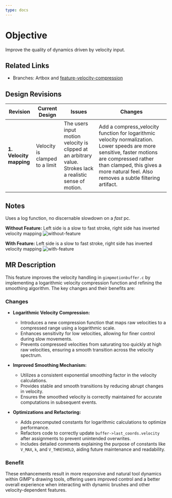 ```yaml
---
type: docs
---
```


# Objective

Improve the quality of dynamics driven by velocity input.

## Related Links

- Branches: Artbox and [feature-velocity-compression](https://gitlab.gnome.org/pixelmixer/artbox/-/tree/feature-velocity-compression?ref_type=heads)

## Design Revisions

| **Revision**  | **Current Design**  | **Issues**  | **Changes** |
|--------------------------------------------|---------------------------------------------------------------------------------------------|----------------------------------------------------------------------------------------------|-----------------------------------------------------------|
| **1. Velocity mapping** | Velocity is clamped to a limit | The users input motion velocity is clipped at an arbitrary value. Strokes lack a realistic sense of motion. | Add a compress_velocity function for logarithmic velocity normalization. Lower speeds are more sensitive, faster motions are compressed rather than clamped, this gives a more natural feel. Also removes a subtle filtering artifact.|

## Notes

Uses a log function, no discernable slowdown on a _fast_ pc.

**Without Feature:** Left side is a slow to fast stroke, right side has inverted velocity mapping
![without-feature](/images/diagrams/brush-velocity-compression-without-feature.webp)

**With Feature:** Left side is a slow to fast stroke, right side has inverted velocity mapping
![with-feature](/images/diagrams/brush-velocity-compression-with-feature.webp)

## MR Description

This feature improves the velocity handling in `gimpmotionbuffer.c` by implementing a logarithmic velocity compression function and refining the smoothing algorithm. The key changes and their benefits are:

### Changes

- **Logarithmic Velocity Compression:**
  - Introduces a new compression function that maps raw velocities to a compressed range using a logarithmic scale.
  - Enhances sensitivity for low velocities, allowing for finer control during slow movements.
  - Prevents compressed velocities from saturating too quickly at high raw velocities, ensuring a smooth transition across the velocity spectrum.

- **Improved Smoothing Mechanism:**
  - Utilizes a consistent exponential smoothing factor in the velocity calculations.
  - Provides stable and smooth transitions by reducing abrupt changes in velocity.
  - Ensures the smoothed velocity is correctly maintained for accurate computations in subsequent events.

- **Optimizations and Refactoring:**
  - Adds precomputed constants for logarithmic calculations to optimize performance.
  - Refactors code to correctly update `buffer->last_coords.velocity` after assignments to prevent unintended overwrites.
  - Includes detailed comments explaining the purpose of constants like `V_MAX`, `k`, and `V_THRESHOLD`, aiding future maintenance and readability.

### Benefit

These enhancements result in more responsive and natural tool dynamics within GIMP's drawing tools, offering users improved control and a better overall experience when interacting with dynamic brushes and other velocity-dependent features.
